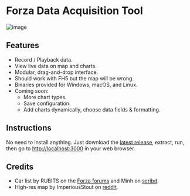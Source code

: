 # Forza Data Acquisition Tool

![image](https://user-images.githubusercontent.com/3516571/159241910-623f6d8c-568d-46eb-821f-74d4887f106d.png)

## Features

- Record / Playback data.
- View live data on map and charts.
- Modular, drag-and-drop interface.
- Should work with FH5 but the map will be wrong.
- Binaries provided for Windows, macOS, and Linux.
- Coming soon:
  - More chart types.
  - Save configuration.
  - Add charts dynamically, choose data fields & formatting.

## Instructions

No need to install anything. Just download the [latest release](https://github.com/AngelJA/forza-daq/releases/tag/latest), extract, run, then go to [http://localhost:3000](http://localhost:3000) in your web browser.

## Credits

- Car list by RUBITS on the [Forza forums](https://forums.forzamotorsport.net/t/forza-motorsport-7-data-out-feature-details/74013/166) and Minh on [scribd](https://www.scribd.com/document/442131615/ids-car-fh4).
- High-res map by ImperiousStout on [reddit](https://www.reddit.com/r/forza/comments/9rah0u/comment/e8rax38/?utm_source=share&utm_medium=web2x&context=3).

